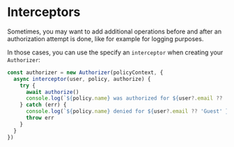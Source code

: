 # Interceptors

Sometimes, you may want to add additional operations before and after an authorization attempt is done, like for example for logging purposes.

In those cases, you can use the specify an `interceptor` when creating your `Authorizer`:

```ts
const authorizer = new Authorizer(policyContext, {
  async interceptor(user, policy, authorize) {
    try {
      await authorize()
      console.log(`${policy.name} was authorized for ${user?.email ?? 'Guest' }`)
    } catch (err) {
      console.log(`${policy.name} denied for ${user?.email ?? 'Guest' }`, err)
      throw err
    }
  }
})
```
